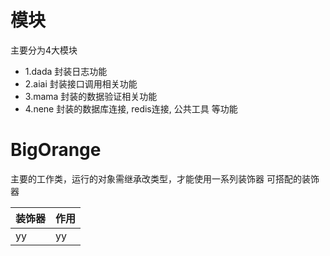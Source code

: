 # 模块
主要分为4大模块
- 1.dada 封装日志功能
- 2.aiai 封装接口调用相关功能
- 3.mama 封装的数据验证相关功能
- 4.nene 封装的数据库连接, redis连接, 公共工具 等功能

# BigOrange
主要的工作类，运行的对象需继承改类型，才能使用一系列装饰器
可搭配的装饰器

| 装饰器 | 作用 |
| -- | -- |
| yy | yy |